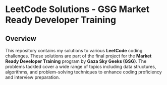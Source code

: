 # LeetCode Solutions - GSG Market Ready Developer Training

## Overview
This repository contains my solutions to various **LeetCode** coding challenges. These solutions are part of the final project for the **Market Ready Developer Training** program by **Gaza Sky Geeks (GSG)**. The problems tackled cover a wide range of topics including data structures, algorithms, and problem-solving techniques to enhance coding proficiency and interview preparation.
